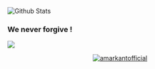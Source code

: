 ![Github Stats](https://github-stats-alpha.vercel.app/api/?username=amarkantofficial&tc=333&ic=333)

### We never forgive !

![](OVO.gif)

<p align="center">
<a href="https://github.com/amarkantofficial"><img title="amarkantofficial" src="https://github-readme-stats.vercel.app/api/top-langs/?username=anubhavanonymous&layout=compact"></a>
</p>

